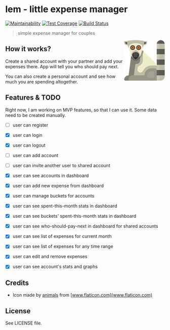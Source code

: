# lem - little expense manager
[![Maintainability](https://api.codeclimate.com/v1/badges/9ef17988c4b308de63ce/maintainability)](https://codeclimate.com/github/hovancik/little_expense_manager/maintainability) [![Test Coverage](https://api.codeclimate.com/v1/badges/9ef17988c4b308de63ce/test_coverage)](https://codeclimate.com/github/hovancik/little_expense_manager/test_coverage) [![Build Status](https://travis-ci.org/hovancik/little_expense_manager.svg?branch=master)](https://travis-ci.org/hovancik/little_expense_manager)

 > simple expense manager for couples

 <img src="https://raw.githubusercontent.com/hovancik/little_expense_manager/master/lem128.png" align="right">

## How it works?

Create a shared account with your partner and add your expenses there. App will tell you who should pay next.

You can also create a personal account and see how much you are spending altogether.

## Features & TODO

Right now, I am working on MVP features, so that I can use it. Some data need to be created manually.

- [ ] user can register
- [x] user can login
- [x] user can logout
- [ ] user can add account
- [ ] user can invite another user to shared account
- [x] user can see accounts in dashboard
- [x] user can add new expense from dashboard
- [x] user can manage buckets for accounts
- [x] user can see spent-this-month stats in dashboard
- [x] user can see buckets' spent-this-month stats in dashboard
- [x] user can see who-should-pay-next in dashboard for shared accounts
- [x] user can see list of expenses for current month
- [x] user can see list of expenses for any time range
- [x] user can edit and remove expenses
- [x] user can see account's stats and graphs


## Credits

- Icon made by [animals](https://www.shareicon.net/author/animals) from [www.flaticon.com](www.flaticon.com)

## License

See LICENSE file.
